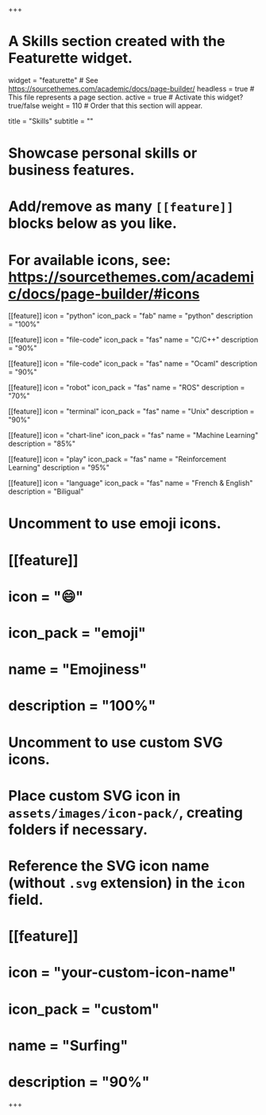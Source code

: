 +++
# A Skills section created with the Featurette widget.
widget = "featurette"  # See https://sourcethemes.com/academic/docs/page-builder/
headless = true  # This file represents a page section.
active = true  # Activate this widget? true/false
weight = 110  # Order that this section will appear.

title = "Skills"
subtitle = ""

# Showcase personal skills or business features.
#
# Add/remove as many `[[feature]]` blocks below as you like.
#
# For available icons, see: https://sourcethemes.com/academic/docs/page-builder/#icons

[[feature]]
  icon = "python"
  icon_pack = "fab"
  name = "python"
  description = "100%"

[[feature]]
  icon = "file-code"
  icon_pack = "fas"
  name = "C/C++"
  description = "90%"

[[feature]]
  icon = "file-code"
  icon_pack = "fas"
  name = "Ocaml"
  description = "90%"

[[feature]]
  icon = "robot"
  icon_pack = "fas"
  name = "ROS"
  description = "70%"

[[feature]]
  icon = "terminal"
  icon_pack = "fas"
  name = "Unix"
  description = "90%"

[[feature]]
  icon = "chart-line"
  icon_pack = "fas"
  name = "Machine Learning"
  description = "85%"

[[feature]]
  icon = "play"
  icon_pack = "fas"
  name = "Reinforcement Learning"
  description = "95%"

[[feature]]
  icon = "language"
  icon_pack = "fas"
  name = "French & English"
  description = "Biligual"

# Uncomment to use emoji icons.
# [[feature]]
#  icon = ":smile:"
#  icon_pack = "emoji"
#  name = "Emojiness"
#  description = "100%"  

# Uncomment to use custom SVG icons.
# Place custom SVG icon in `assets/images/icon-pack/`, creating folders if necessary.
# Reference the SVG icon name (without `.svg` extension) in the `icon` field.
# [[feature]]
#  icon = "your-custom-icon-name"
#  icon_pack = "custom"
#  name = "Surfing"
#  description = "90%"

+++
